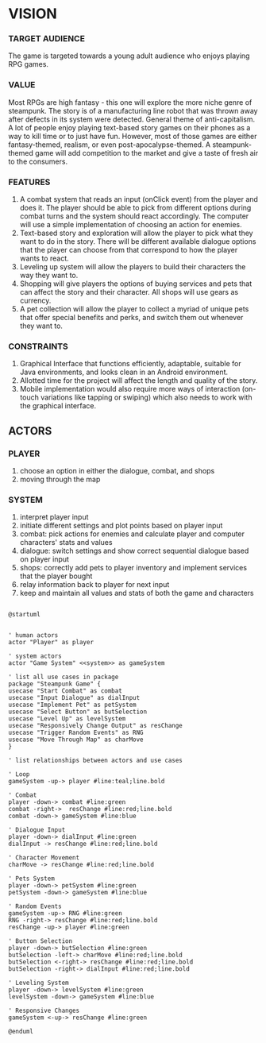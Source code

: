 # VISION

### TARGET AUDIENCE
The game is targeted towards a young adult audience who enjoys playing RPG games.

### VALUE
Most RPGs are high fantasy - this one will explore the more niche genre of steampunk. The story is of a manufacturing
line robot that was thrown away after defects in its system were detected. General theme of anti-capitalism. A lot of people enjoy playing text-based story games on their phones as a way to kill time or to just have fun. However, most of those games are either fantasy-themed, realism, or even post-apocalypse-themed. A steampunk-themed game will add competition to the market and give a taste of fresh air to the consumers.

### FEATURES
1) A combat system that reads an input (onClick event) from the player and does it. The player should be able to pick from different options during combat turns and the system should react accordingly. The computer will use a simple implementation of choosing an action for enemies.
2) Text-based story and exploration will allow the player to pick what they want to do in the story. There will be different available dialogue options that the player can choose from that correspond to how the player wants to react.
3) Leveling up system will allow the players to build their characters the way they want to. 
4) Shopping will give players the options of buying services and pets that can affect the story and their character. All shops will use gears as currency.
5) A pet collection will allow the player to collect a myriad of unique pets that offer special benefits and perks, and switch them out whenever they want to.

### CONSTRAINTS
1) Graphical Interface that functions efficiently, adaptable, suitable for Java environments, and looks clean in an Android environment.
2) Allotted time for the project will affect the length and quality of the story.
3) Mobile implementation would also require more ways of interaction (on-touch variations like tapping or swiping) which also needs to work with the graphical interface.

## ACTORS

### PLAYER 
1) choose an option in either the dialogue, combat, and shops
2) moving through the map

### SYSTEM 
1) interpret player input
2) initiate different settings and plot points based on player input
3) combat: pick actions for enemies and calculate player and computer characters' stats and values
4) dialogue: switch settings and show correct sequential dialogue based on player input 
5) shops: correctly add pets to player inventory and implement services that the player bought 
6) relay information back to player for next input
7) keep and maintain all values and stats of both the game and characters

```plantuml

@startuml


' human actors
actor "Player" as player

' system actors
actor "Game System" <<system>> as gameSystem

' list all use cases in package
package "Steampunk Game" {
usecase "Start Combat" as combat
usecase "Input Dialogue" as dialInput
usecase "Implement Pet" as petSystem
usecase "Select Button" as butSelection
usecase "Level Up" as levelSystem
usecase "Responsively Change Output" as resChange
usecase "Trigger Random Events" as RNG
usecase "Move Through Map" as charMove
}

' list relationships between actors and use cases

' Loop
gameSystem -up-> player #line:teal;line.bold

' Combat
player -down-> combat #line:green
combat -right->  resChange #line:red;line.bold
combat -down-> gameSystem #line:blue

' Dialogue Input
player -down-> dialInput #line:green
dialInput -> resChange #line:red;line.bold

' Character Movement
charMove -> resChange #line:red;line.bold

' Pets System
player -down-> petSystem #line:green
petSystem -down-> gameSystem #line:blue

' Random Events
gameSystem -up-> RNG #line:green
RNG -right-> resChange #line:red;line.bold
resChange -up-> player #line:green

' Button Selection
player -down-> butSelection #line:green
butSelection -left-> charMove #line:red;line.bold
butSelection <-right-> resChange #line:red;line.bold
butSelection -right-> dialInput #line:red;line.bold

' Leveling System
player -down-> levelSystem #line:green
levelSystem -down-> gameSystem #line:blue

' Responsive Changes
gameSystem <-up-> resChange #line:green

@enduml

```
